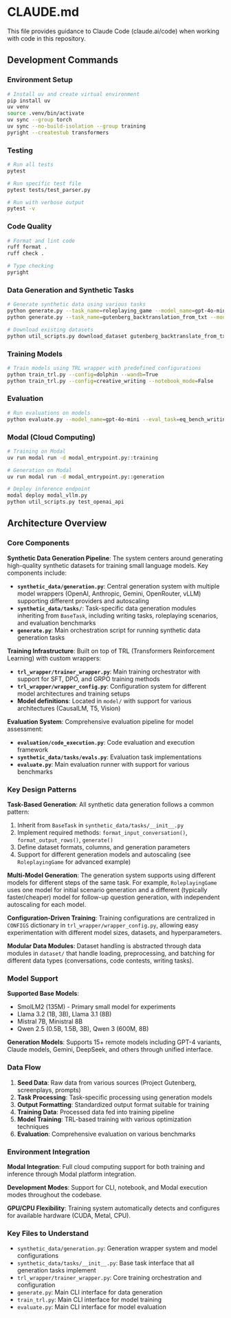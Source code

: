 # CLAUDE.md

This file provides guidance to Claude Code (claude.ai/code) when working with code in this repository.

## Development Commands

### Environment Setup
```bash
# Install uv and create virtual environment
pip install uv
uv venv
source .venv/bin/activate
uv sync --group torch
uv sync --no-build-isolation --group training
pyright --createstub transformers
```

### Testing
```bash
# Run all tests
pytest

# Run specific test file
pytest tests/test_parser.py

# Run with verbose output
pytest -v
```

### Code Quality
```bash
# Format and lint code
ruff format .
ruff check .

# Type checking
pyright
```

### Data Generation and Synthetic Tasks
```bash
# Generate synthetic data using various tasks
python generate.py --task_name=roleplaying_game --model_name=gpt-4o-mini
python generate.py --task_name=gutenberg_backtranslation_from_txt --model_name=claude-3-5

# Download existing datasets
python util_scripts.py download_dataset gutenberg_backtranslate_from_txt
```

### Training Models
```bash
# Train models using TRL wrapper with predefined configurations
python train_trl.py --config=dolphin --wandb=True
python train_trl.py --config=creative_writing --notebook_mode=False
```

### Evaluation
```bash
# Run evaluations on models
python evaluate.py --model_name=gpt-4o-mini --eval_task=eq_bench_writing
```

### Modal (Cloud Computing)
```bash
# Training on Modal
uv run modal run -d modal_entrypoint.py::training

# Generation on Modal  
uv run modal run -d modal_entrypoint.py::generation

# Deploy inference endpoint
modal deploy modal_vllm.py
python util_scripts.py test_openai_api
```

## Architecture Overview

### Core Components

**Synthetic Data Generation Pipeline**: The system centers around generating high-quality synthetic datasets for training small language models. Key components include:

- **`synthetic_data/generation.py`**: Central generation system with multiple model wrappers (OpenAI, Anthropic, Gemini, OpenRouter, vLLM) supporting different providers and autoscaling
- **`synthetic_data/tasks/`**: Task-specific data generation modules inheriting from `BaseTask`, including writing tasks, roleplaying scenarios, and evaluation benchmarks
- **`generate.py`**: Main orchestration script for running synthetic data generation tasks

**Training Infrastructure**: Built on top of TRL (Transformers Reinforcement Learning) with custom wrappers:

- **`trl_wrapper/trainer_wrapper.py`**: Main training orchestrator with support for SFT, DPO, and GRPO training methods
- **`trl_wrapper/wrapper_config.py`**: Configuration system for different model architectures and training setups
- **Model definitions**: Located in `model/` with support for various architectures (CausalLM, T5, Vision)

**Evaluation System**: Comprehensive evaluation pipeline for model assessment:

- **`evaluation/code_execution.py`**: Code evaluation and execution framework
- **`synthetic_data/tasks/evals.py`**: Evaluation task implementations
- **`evaluate.py`**: Main evaluation runner with support for various benchmarks

### Key Design Patterns

**Task-Based Generation**: All synthetic data generation follows a common pattern:
1. Inherit from `BaseTask` in `synthetic_data/tasks/__init__.py`
2. Implement required methods: `format_input_conversation()`, `format_output_rows()`, `generate()`
3. Define dataset formats, columns, and generation parameters
4. Support for different generation models and autoscaling (see `RoleplayingGame` for advanced example)

**Multi-Model Generation**: The generation system supports using different models for different steps of the same task. For example, `RoleplayingGame` uses one model for initial scenario generation and a different (typically faster/cheaper) model for follow-up question generation, with independent autoscaling for each model.

**Configuration-Driven Training**: Training configurations are centralized in `CONFIGS` dictionary in `trl_wrapper/wrapper_config.py`, allowing easy experimentation with different model sizes, datasets, and hyperparameters.

**Modular Data Modules**: Dataset handling is abstracted through data modules in `dataset/` that handle loading, preprocessing, and batching for different data types (conversations, code contests, writing tasks).

### Model Support

**Supported Base Models**:
- SmolLM2 (135M) - Primary small model for experiments
- Llama 3.2 (1B, 3B), Llama 3.1 (8B)
- Mistral 7B, Ministral 8B
- Qwen 2.5 (0.5B, 1.5B, 3B), Qwen 3 (600M, 8B)

**Generation Models**: Supports 15+ remote models including GPT-4 variants, Claude models, Gemini, DeepSeek, and others through unified interface.

### Data Flow

1. **Seed Data**: Raw data from various sources (Project Gutenberg, screenplays, prompts)
2. **Task Processing**: Task-specific processing using generation models
3. **Output Formatting**: Standardized output format suitable for training
4. **Training Data**: Processed data fed into training pipeline
5. **Model Training**: TRL-based training with various optimization techniques
6. **Evaluation**: Comprehensive evaluation on various benchmarks

### Environment Integration

**Modal Integration**: Full cloud computing support for both training and inference through Modal platform integration.

**Development Modes**: Support for CLI, notebook, and Modal execution modes throughout the codebase.

**GPU/CPU Flexibility**: Training system automatically detects and configures for available hardware (CUDA, Metal, CPU).

### Key Files to Understand

- `synthetic_data/generation.py`: Generation wrapper system and model configurations
- `synthetic_data/tasks/__init__.py`: Base task interface that all generation tasks implement
- `trl_wrapper/trainer_wrapper.py`: Core training orchestration and configuration
- `generate.py`: Main CLI interface for data generation
- `train_trl.py`: Main CLI interface for model training
- `evaluate.py`: Main CLI interface for model evaluation